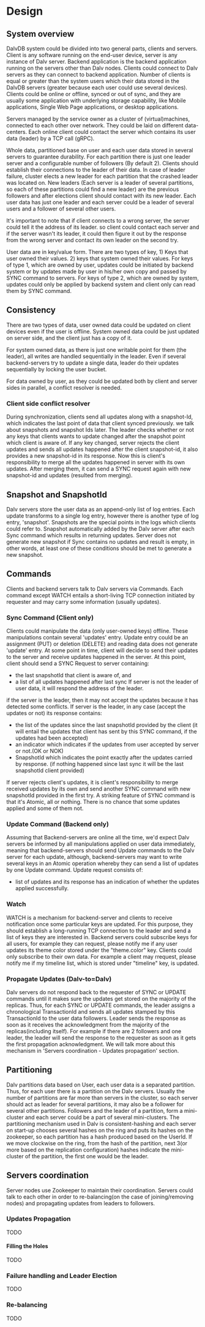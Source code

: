 # Design
## System overview
DalvDB system could be divided into two general parts, clients and servers. Client is any software running on the end-user 
device, server is any instance of Dalv server. Backend application is the backend application running on the servers
other than Dalv nodes. Clients could connect to Dalv servers as they can connect to backend application.
Number of clients is equal or greater than the system users which their data stored in the DalvDB servers 
(greater because each user could use several devices). Clients could be online or offline, synced or out of sync,
and they are usually some application with underlying storage capability, like Mobile applications, Single Web Page applications, or desktop applications.

Servers managed by the service owner as a cluster of (virtual)machines, connected to each other over network. They could be 
laid on different data-centers. Each online client could contact the server which contains its user data (leader) by a
TCP call (gRPC).

Whole data, partitioned base on user and each user data stored in several servers to guarantee durability. For each 
partition there is just one leader server and a configurable number of followers (By default 2). Clients should establish their 
connections to the leader of their data. In case of leader failure, cluster elects a new leader for each 
partition that the crashed leader was located on. New leaders (Each server is a leader of several partitions, so each of
these partitions could find a new leader) are the previous followers and after elections client should contact with its
new leader. Each user data has just one leader and each server could be a leader of several users and a follower of several other users.

It's important to note that if client connects to a wrong server, the server could tell it the address of its leader. 
so client could contact each server and if the server wasn't its leader, it could then figure it out by the response 
from the wrong server and contact its own leader on the second try.

User data are in key/value form. There are two types of key, 1) Keys that user owned their values. 2) keys that system owned their values.
For keys of type 1, which are owned by user, updates could be initiated by backend system or by updates made by user 
in his/her own copy and passed by SYNC command to servers. 
For keys of type 2, which are owned by system, updates could only be applied by backend system and client only can read them by SYNC command.

## Consistency
There are two types of data, user owned data could be updated on client devices even if the user is offline. 
System owned data could be just updated on server side, and the client just has a copy of it.

For system owned data, as there is just one writable point for them (the leader), all writes are handled sequentially 
in the leader. Even if several backend-servers try to update a single data, leader do their updates sequentially by 
locking the user bucket.

For data owned by user, as they could be updated both by client and server sides in parallel, a conflict 
resolver is needed.

### Client side conflict resolver
During synchronization, clients send all updates along with a snapshot-Id, which indicates the last point of data
that client synced previously. we talk about snapshots and snapshot Ids later.
The leader checks whether or not any keys that clients wants to update changed after the snapshot point which client is aware of. If 
any key changed, server rejects the client updates and sends all updates happened after the client snapshot-id, it also 
provides a new snapshot-id in its response. Now this is client's responsibility to merge all the updates
happened in server with its own updates. After merging them, it can send a SYNC request again with new snapshot-id 
and updates (resulted from merging). 

## Snapshot and SnapshotId
Dalv servers store the user data as an append-only list of log entries. Each update transforms to a single log entry, however
there is another type of log entry, 'snapshot'. Snapshots are the special points in the logs which clients could refer to.
Snapshot automatically added by the Dalv server after each Sync command which results in returning updates. Server does 
not generate new snapshot if Sync contains no updates and result is empty, in other words, at least one of these conditions should be 
met to generate a new snapshot.

## Commands
Clients and backend servers talk to Dalv servers via Commands. Each command except WATCH entails a short-living TCP 
connection initiated by requester and may carry some information (usually updates).

### Sync Command (Client only)
Clients could manipulate the data (only user-owned keys) offline. These manipulations contain several 'updates' entry.
Update entry could be an assignment (PUT) or deletion (DELETE) and reading data does not generate 'update' entry.
At some point in time, client will decide to send their updates to the server and receive updates happened in the server. 
At this point, client should send a SYNC Request to server containing:
- the last snapshotId that client is aware of, and
- a list of all updates happened after last sync
If server is not the leader of user data, it will respond the address of the leader.

if the server is the leader, then it may not accept the updates because it has detected some conflicts. If server is
the leader, in any case (accept the updates or not) its response contains:
- the list of the updates since the last snapshotId provided by the client (it will entail the updates that client has 
sent by this SYNC command, if the updates had been accepted)
- an indicator which indicates if the updates from user accepted by server or not.(OK or NOK)
- SnapshotId which indicates the point exactly after the updates carried by response. (if nothing happened 
since last sync it will be the last snapshotId client provided)

If server rejects client's updates, it is client's responsibility to merge received updates by its own and
send another SYNC command with new snapshotId provided in the first try.
A striking feature of SYNC command is that it's Atomic, all or nothing. There is no chance that some updates applied 
and some of them not.
### Update Command (Backend only)
Assuming that Backend-servers are online all the time, we'd expect Dalv servers be informed by all manipulations
applied on user data immediately, meaning that backend-servers should send Update commands to the Dalv server for each update, 
although, backend-servers may want to write several keys in an Atomic operation whereby they can send a list of 
updates by one Update command. Update request consists of:
- list of updates
and its response has an indication of whether the updates applied successfully.

### Watch
WATCH is a mechanism for backend-server and clients to receive notification once some particular keys are updated. For this purpose, 
they should establish a long-running TCP connection to the leader and send a list of keys they are interested in.
Backend servers could subscribe keys for all users, for example they can request, please notify me if any user updates its 
theme color stored under the "theme.color" key. Clients could only subscribe to their own data. For example a 
client may rrequest, please notify me if my timeline list, which is stored under "timeline" key, is updated.

### Propagate Updates (Dalv-to=Dalv)
Dalv servers do not respond back to the requester of SYNC or UPDATE commands until it makes sure the updates get
stored on the majority of the replicas. Thus, for each SYNC or UPDATE commands, the leader assigns a chronological 
TransactionId and sends all updates stamped by this TransactionId to the user data followers. Leader sends the response
as soon as it receives the acknowledgment from the majority of the replicas(including itself).
For example if there are 2 followers and one leader, the leader will send the response to the requester as soon as it gets 
the first propagation acknowledgment. We will talk more about this mechanism in 'Servers coordination - Updates propagation' section. 

## Partitioning
Dalv partitions data based on User, each user data is a separated partition. Thus, for each user there is a partition on
the Dalv servers. Usually the number of partitions are far more than servers in the cluster, so each server should act as
leader for several partitions, it may also be a follower for several other partitions.
Followers and the leader of a partition, form a mini-cluster and each server could be a part of several mini-clusters.
The partitioning mechanism used in Dalv is consistent-hashing and each server on start-up chooses several hashes on the ring
and puts its hashes on the zookeeper, so each partition has a hash produced based on the UserId. If we move clockwise on the 
ring, from the hash of the partition, next 3(or more based on the replication configuration) hashes indicate the 
mini-cluster of the partition, the first one would be the leader.

## Servers coordination
Server nodes use Zookeeper to maintain their coordination. Servers could talk to each 
other in order to re-balancing(on the case of joining/removing nodes) and propagating updates from leaders to followers. 

### Updates Propagation
TODO
#### Filling the Holes
TODO
### Failure handling and Leader Election
TODO
### Re-balancing
TODO
